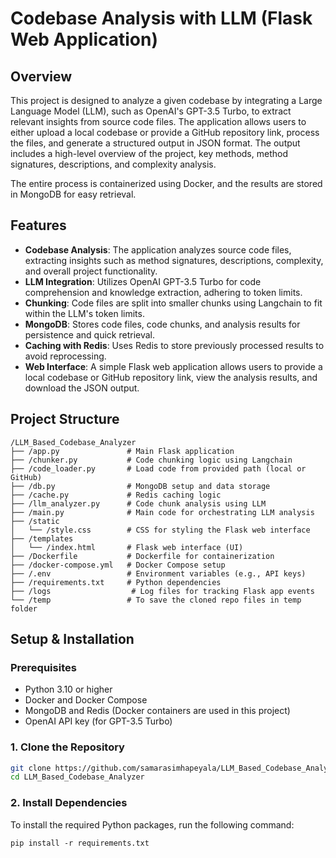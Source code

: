 # Codebase Analysis with LLM (Flask Web Application)

## Overview

This project is designed to analyze a given codebase by integrating a Large Language Model (LLM), such as OpenAI's GPT-3.5 Turbo, to extract relevant insights from source code files. The application allows users to either upload a local codebase or provide a GitHub repository link, process the files, and generate a structured output in JSON format. The output includes a high-level overview of the project, key methods, method signatures, descriptions, and complexity analysis.

The entire process is containerized using Docker, and the results are stored in MongoDB for easy retrieval.

## Features

- **Codebase Analysis**: The application analyzes source code files, extracting insights such as method signatures, descriptions, complexity, and overall project functionality.
- **LLM Integration**: Utilizes OpenAI GPT-3.5 Turbo for code comprehension and knowledge extraction, adhering to token limits.
- **Chunking**: Code files are split into smaller chunks using Langchain to fit within the LLM's token limits.
- **MongoDB**: Stores code files, code chunks, and analysis results for persistence and quick retrieval.
- **Caching with Redis**: Uses Redis to store previously processed results to avoid reprocessing.
- **Web Interface**: A simple Flask web application allows users to provide a local codebase or GitHub repository link, view the analysis results, and download the JSON output.

## Project Structure
```
/LLM_Based_Codebase_Analyzer
├── /app.py               # Main Flask application
├── /chunker.py           # Code chunking logic using Langchain
├── /code_loader.py       # Load code from provided path (local or GitHub)
├── /db.py                # MongoDB setup and data storage
├── /cache.py             # Redis caching logic
├── /llm_analyzer.py      # Code chunk analysis using LLM
├── /main.py              # Main code for orchestrating LLM analysis
├── /static
│   └── /style.css        # CSS for styling the Flask web interface
├── /templates
│   └── /index.html       # Flask web interface (UI)
├── /Dockerfile           # Dockerfile for containerization
├── /docker-compose.yml   # Docker Compose setup
├── /.env                 # Environment variables (e.g., API keys)
├── /requirements.txt     # Python dependencies
├── /logs                  # Log files for tracking Flask app events
└── /temp                 # To save the cloned repo files in temp folder
```

## Setup & Installation

### Prerequisites

- Python 3.10 or higher
- Docker and Docker Compose
- MongoDB and Redis (Docker containers are used in this project)
- OpenAI API key (for GPT-3.5 Turbo)

### 1. Clone the Repository

```bash
git clone https://github.com/samarasimhapeyala/LLM_Based_Codebase_Analyzer.git
cd LLM_Based_Codebase_Analyzer
```
### 2. Install Dependencies

To install the required Python packages, run the following command:

```
pip install -r requirements.txt
```


